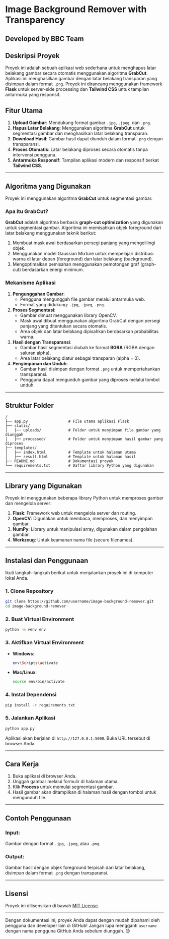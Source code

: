 # **Image Background Remover with Transparency**

## Developed by BBC Team

## **Deskripsi Proyek**

Proyek ini adalah sebuah aplikasi web sederhana untuk menghapus latar belakang gambar secara otomatis menggunakan algoritma **GrabCut**. Aplikasi ini menghasilkan gambar dengan latar belakang transparan yang disimpan dalam format `.png`. Proyek ini dirancang menggunakan framework **Flask** untuk server-side processing dan **Tailwind CSS** untuk tampilan antarmuka yang responsif.

## **Fitur Utama**

1. **Upload Gambar**: Mendukung format gambar `.jpg`, `.jpeg`, dan `.png`.
2. **Hapus Latar Belakang**: Menggunakan algoritma **GrabCut** untuk segmentasi gambar dan menghasilkan latar belakang transparan.
3. **Download Hasil**: Gambar hasil dapat diunduh dalam format `.png` dengan transparansi.
4. **Proses Otomatis**: Latar belakang diproses secara otomatis tanpa intervensi pengguna.
5. **Antarmuka Responsif**: Tampilan aplikasi modern dan responsif berkat **Tailwind CSS**.

---

## **Algoritma yang Digunakan**

Proyek ini menggunakan algoritma **GrabCut** untuk segmentasi gambar.

### **Apa itu GrabCut?**

**GrabCut** adalah algoritma berbasis **graph-cut optimization** yang digunakan untuk segmentasi gambar. Algoritma ini memisahkan objek foreground dari latar belakang menggunakan teknik berikut:

1. Membuat mask awal berdasarkan persegi panjang yang mengelilingi objek.
2. Menggunakan model Gaussian Mixture untuk mempelajari distribusi warna di latar depan (foreground) dan latar belakang (background).
3. Mengoptimalkan pemisahan menggunakan pemotongan graf (graph-cut) berdasarkan energi minimum.

### **Mekanisme Aplikasi**

1. **Pengunggahan Gambar**:
   - Pengguna mengunggah file gambar melalui antarmuka web.
   - Format yang didukung: `.jpg`, `.jpeg`, `.png`.
2. **Proses Segmentasi**:
   - Gambar dimuat menggunakan library OpenCV.
   - Mask awal dibuat menggunakan algoritma GrabCut dengan persegi panjang yang ditentukan secara otomatis.
   - Area objek dan latar belakang dipisahkan berdasarkan probabilitas warna.
3. **Hasil dengan Transparansi**:
   - Gambar hasil segmentasi diubah ke format **BGRA** (RGBA dengan saluran alpha).
   - Area latar belakang diatur sebagai transparan (alpha = 0).
4. **Penyimpanan dan Unduh**:
   - Gambar hasil disimpan dengan format `.png` untuk mempertahankan transparansi.
   - Pengguna dapat mengunduh gambar yang diproses melalui tombol unduh.

---

## **Struktur Folder**

```
/
├── app.py                  # File utama aplikasi Flask
├── static/
│   ├── uploads/            # Folder untuk menyimpan file gambar yang diunggah
│   ├── processed/          # Folder untuk menyimpan hasil gambar yang diproses
├── templates/
│   ├── index.html          # Template untuk halaman utama
│   ├── result.html         # Template untuk halaman hasil
├── README.md               # Dokumentasi proyek
└── requirements.txt        # Daftar library Python yang digunakan

```

---

## **Library yang Digunakan**

Proyek ini menggunakan beberapa library Python untuk memproses gambar dan mengelola server:

1. **Flask**: Framework web untuk mengelola server dan routing.
2. **OpenCV**: Digunakan untuk membaca, memproses, dan menyimpan gambar.
3. **NumPy**: Library untuk manipulasi array, digunakan dalam pengolahan gambar.
4. **Werkzeug**: Untuk keamanan nama file (secure filenames).

---

## **Instalasi dan Penggunaan**

Ikuti langkah-langkah berikut untuk menjalankan proyek ini di komputer lokal Anda.

### **1. Clone Repository**

```bash
git clone https://github.com/username/image-background-remover.git
cd image-background-remover

```

### **2. Buat Virtual Environment**

```bash
python -m venv env

```

### **3. Aktifkan Virtual Environment**

- **Windows**:
  ```bash
  env\Scripts\activate

  ```
- **Mac/Linux**:
  ```bash
  source env/bin/activate

  ```

### **4. Instal Dependensi**

```bash
pip install -r requirements.txt

```

### **5. Jalankan Aplikasi**

```bash
python app.py

```

Aplikasi akan berjalan di `http://127.0.0.1:5000`. Buka URL tersebut di browser Anda.

---

## **Cara Kerja**

1. Buka aplikasi di browser Anda.
2. Unggah gambar melalui formulir di halaman utama.
3. Klik **Process** untuk memulai segmentasi gambar.
4. Hasil gambar akan ditampilkan di halaman hasil dengan tombol untuk mengunduh file.

---

## **Contoh Penggunaan**

### **Input**:

Gambar dengan format `.jpg`, `.jpeg`, atau `.png`.

### **Output**:

Gambar hasil dengan objek foreground terpisah dari latar belakang, disimpan dalam format `.png` dengan transparansi.

---

## **Lisensi**

Proyek ini dilisensikan di bawah [MIT License](https://chatgpt.com/c/LICENSE).

---

Dengan dokumentasi ini, proyek Anda dapat dengan mudah dipahami oleh pengguna dan developer lain di GitHub! Jangan lupa mengganti `username` dengan nama pengguna GitHub Anda sebelum diunggah. 😊
